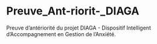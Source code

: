 # Preuve_Ant-riorit-_DIAGA
Preuve d’antériorité du projet DIAGA - Dispositif Intelligent d’Accompagnement en Gestion de l’Anxiété.
